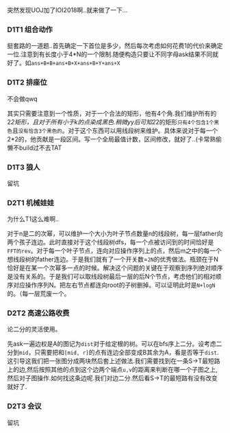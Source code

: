 突然发现UOJ加了IOI2018啊..就来做了一下...

### D1T1 组合动作

挺套路的一道题..首先确定一下首位是多少，然后每次考虑如何花费1的代价来确定一位.注意到有长度小于4*N的一个限制.随便构造只要让不同字母ask结果不同就好了。如`ans+B+B+ans+B+X+ans+B+Y+ans+X`

### D1T2 排座位

不会做qwq

其实只需要注意到一个性质，对于一个合法的矩形，他有4个角.我们维护所有的2*2矩形，且对于所有小于k的点染成黑色.稍微yy后可知2*2的矩形`只有4个包含1个黑色`且`没有恰含3个黑色的`。对于这个东西可以用线段树来维护。具体来说对于每一个2*2的，他贡献是一段区间。写一个全局最值计数，区间修改，就好了..(卡常熟偷懒不build过不去TAT

### D1T3 狼人

留坑

### D2T1 机械娃娃

为什么T1这么难啊..

对于n是二的次幂，可以维护一个大小为叶子节点数量n的线段树，每一层father向两个孩子连边。此时直接对于这个线段树dfs，每一个点被访问到的时间恰好是`FFT的rev`。对于每一个叶子节点，连向对应操作序列上的点，然后m之中的每一个想线段树的father连边。于是我们就有了一个开关数=`2N`的优秀做法。瓶颈在于N恰好是在某一个次幂多一点的时候。解决这个问题的关键在于观察到序列绝对顺序是没有关系的。于是我们可以取线段树最后一层的后N个节点，考虑他们的相对顺序对应操作序列N。把左右节点都连向root的子树删掉。可以证明此时是`N+logN`的。（每一层荒废一个。

### D2T2 高速公路收费

论二分的灵活使用。

先ask一遍边权是A的图记为`dist`对于给定根的树。可以在bfs序上二分。设考虑二分到`mid`，只需要把和`[mid, r]`的点有连边全部变成B其余为A，看是否等于`dist`.这引导这我们把一张图分成两块然后套上述做法.我们需要找到在一条S->T最短路上的边,然后按照其他的点到这个边两个端点`u,v`的距离来判断在哪一个子图之上,然后对子图操作.如何找这条边呢.我们对边二分.然后看S->T的最短路有没有改变就好了.

### D2T3 会议

留坑
